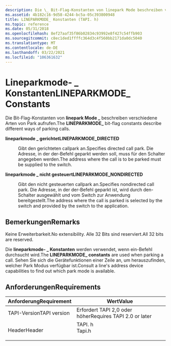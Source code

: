 ```yaml
---
description: Die \_ Bit-Flag-Konstanten von linepark Mode beschreiben verschiedene Arten von Park aufrufen.
ms.assetid: 4b182c16-9d58-4244-bc5a-05c393800948
title: LINEPARKMODE_ Konstanten (TAPI. h)
ms.topic: reference
ms.date: 05/31/2018
ms.openlocfilehash: 8ef27aaf35f86b02834c93992e8f427c54ffb903
ms.sourcegitcommit: c8ec1ded1ffffc364d3c4f560bb2171da0dc5040
ms.translationtype: MT
ms.contentlocale: de-DE
ms.lasthandoff: 03/22/2021
ms.locfileid: "106361632"
---
```

# <a name="lineparkmode_-constants"></a><span data-ttu-id="bf6be-103">Lineparkmode- \_ Konstanten</span><span class="sxs-lookup"><span data-stu-id="bf6be-103">LINEPARKMODE\_ Constants</span></span>

<span data-ttu-id="bf6be-104">Die Bit-Flag-Konstanten von **linepark Mode \_** beschreiben verschiedene Arten von Park aufrufen.</span><span class="sxs-lookup"><span data-stu-id="bf6be-104">The **LINEPARKMODE\_** bit-flag constants describe different ways of parking calls.</span></span>

<dl> <dt>

<span data-ttu-id="bf6be-105"><span id="LINEPARKMODE_DIRECTED"></span><span id="lineparkmode_directed"></span>**lineparkmode \_ gerichtet**</span><span class="sxs-lookup"><span data-stu-id="bf6be-105"><span id="LINEPARKMODE_DIRECTED"></span><span id="lineparkmode_directed"></span>**LINEPARKMODE\_DIRECTED**</span></span>
</dt> <dd> <dl> <dt>



<span data-ttu-id="bf6be-106">Gibt den gerichteten callpark an.</span><span class="sxs-lookup"><span data-stu-id="bf6be-106">Specifies directed call park.</span></span> <span data-ttu-id="bf6be-107">Die Adresse, in der der-Befehl geparkt werden soll, muss für den Schalter angegeben werden.</span><span class="sxs-lookup"><span data-stu-id="bf6be-107">The address where the call is to be parked must be supplied to the switch.</span></span>


</dt> </dl> </dd> <dt>

<span data-ttu-id="bf6be-108"><span id="LINEPARKMODE_NONDIRECTED"></span><span id="lineparkmode_nondirected"></span>**lineparkmode \_ nicht gesteuert**</span><span class="sxs-lookup"><span data-stu-id="bf6be-108"><span id="LINEPARKMODE_NONDIRECTED"></span><span id="lineparkmode_nondirected"></span>**LINEPARKMODE\_NONDIRECTED**</span></span>
</dt> <dd> <dl> <dt>



<span data-ttu-id="bf6be-109">Gibt den nicht gesteuerten callpark an.</span><span class="sxs-lookup"><span data-stu-id="bf6be-109">Specifies nondirected call park.</span></span> <span data-ttu-id="bf6be-110">Die Adresse, in der der-Befehl geparkt ist, wird durch den-Schalter ausgewählt und vom Switch zur Anwendung bereitgestellt.</span><span class="sxs-lookup"><span data-stu-id="bf6be-110">The address where the call is parked is selected by the switch and provided by the switch to the application.</span></span>


</dt> </dl> </dd> </dl>

## <a name="remarks"></a><span data-ttu-id="bf6be-111">Bemerkungen</span><span class="sxs-lookup"><span data-stu-id="bf6be-111">Remarks</span></span>

<span data-ttu-id="bf6be-112">Keine Erweiterbarkeit.</span><span class="sxs-lookup"><span data-stu-id="bf6be-112">No extensibility.</span></span> <span data-ttu-id="bf6be-113">Alle 32 Bits sind reserviert.</span><span class="sxs-lookup"><span data-stu-id="bf6be-113">All 32 bits are reserved.</span></span>

<span data-ttu-id="bf6be-114">Die **lineparkmode- \_ Konstanten** werden verwendet, wenn ein-Befehl durchsucht wird.</span><span class="sxs-lookup"><span data-stu-id="bf6be-114">The **LINEPARKMODE\_ constants** are used when parking a call.</span></span> <span data-ttu-id="bf6be-115">Sehen Sie sich die Gerätefunktionen einer Zeile an, um herauszufinden, welcher Park Modus verfügbar ist.</span><span class="sxs-lookup"><span data-stu-id="bf6be-115">Consult a line's address device capabilities to find out which park mode is available.</span></span>

## <a name="requirements"></a><span data-ttu-id="bf6be-116">Anforderungen</span><span class="sxs-lookup"><span data-stu-id="bf6be-116">Requirements</span></span>



| <span data-ttu-id="bf6be-117">Anforderung</span><span class="sxs-lookup"><span data-stu-id="bf6be-117">Requirement</span></span> | <span data-ttu-id="bf6be-118">Wert</span><span class="sxs-lookup"><span data-stu-id="bf6be-118">Value</span></span> |
|-------------------------|-----------------------------------------------------------------------------------|
| <span data-ttu-id="bf6be-119">TAPI-Version</span><span class="sxs-lookup"><span data-stu-id="bf6be-119">TAPI version</span></span><br/> | <span data-ttu-id="bf6be-120">Erfordert TAPI 2,0 oder höher</span><span class="sxs-lookup"><span data-stu-id="bf6be-120">Requires TAPI 2.0 or later</span></span><br/>                                             |
| <span data-ttu-id="bf6be-121">Header</span><span class="sxs-lookup"><span data-stu-id="bf6be-121">Header</span></span><br/>       | <dl> <span data-ttu-id="bf6be-122"><dt>TAPI. h</dt></span><span class="sxs-lookup"><span data-stu-id="bf6be-122"><dt>Tapi.h</dt></span></span> </dl> |



 

 




